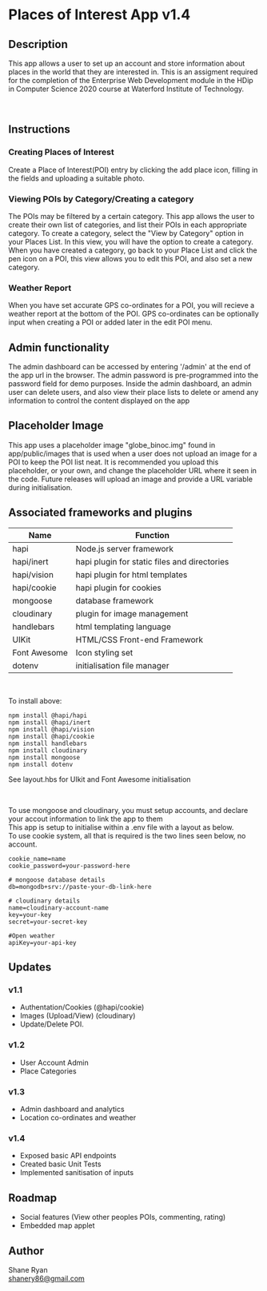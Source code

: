 # Places of Interest App v1.4

## Description
This app allows a user to set up an account and store information about places in the world that they are interested in. This is an assigment required for the completion of the Enterprise Web Development module in the HDip in Computer Science 2020 course at Waterford Institute of Technology.

<br />

## Instructions

### Creating Places of Interest
Create a Place of Interest(POI) entry by clicking the add place icon, filling in the fields and uploading a suitable photo. 

### Viewing POIs by Category/Creating a category
The POIs may be filtered by a certain category. This app allows the user to create their own list of categories, and list their POIs in each appropriate category. 
To create a category, select the "View by Category" option in your Places List. In this view, you will have the option to create a category. When you have created a category,
go back to your Place List and click the pen icon on a POI, this view allows you to edit this POI, and also set a new category. 

### Weather Report
When you have set accurate GPS co-ordinates for a POI, you will recieve a weather report at the bottom of the POI. GPS co-ordinates can be optionally input when creating a POI or added later in the edit POI menu.

## Admin functionality
The admin dashboard can be accessed by entering '/admin' at the end of the app url in the browser. The admin password is pre-programmed into the password field for demo purposes.
Inside the admin dashboard, an admin user can delete users, and also view their place lists to delete or amend any information to control the content displayed on the app

## Placeholder Image
This app uses a placeholder image "globe_binoc.img" found in app/public/images that is used when a user does not upload an image for a POI to keep the POI list neat. It is recommended you upload this placeholder, or your own, and change the placeholder URL where it seen in the code. Future releases will upload an image and provide a URL variable during initialisation. 

## Associated frameworks and plugins
Name|Function|
|---|--------|
|hapi|Node.js server framework|
|hapi/inert|hapi plugin for static files and directories
|hapi/vision|hapi plugin for html templates
|hapi/cookie|hapi plugin for cookies
|mongoose|database framework
|cloudinary|plugin for image management
|handlebars|html templating language
|UIKit|HTML/CSS Front-end Framework
|Font Awesome|Icon styling set
|dotenv|initialisation file manager

<br />

To install above:
```
npm install @hapi/hapi
npm install @hapi/inert
npm install @hapi/vision
npm install @hapi/cookie
npm install handlebars
npm install cloudinary
npm install mongoose
npm install dotenv
```
See layout.hbs for UIkit and Font Awesome initialisation

<br>

To use mongoose and cloudinary, you must setup accounts, and declare your accout information to link the app to them<br>
This app is setup to initialise within a .env file with a layout as below. <br>
To use cookie system, all that is required is the two lines seen below, no account.

```
cookie_name=name
cookie_password=your-password-here

# mongoose database details
db=mongodb+srv://paste-your-db-link-here

# cloudinary details
name=cloudinary-account-name
key=your-key
secret=your-secret-key

#Open weather
apiKey=your-api-key
```

## Updates

### v1.1
* Authentation/Cookies (@hapi/cookie)
* Images (Upload/View) (cloudinary)
* Update/Delete POI.

### v1.2
* User Account Admin
* Place Categories

### v1.3
* Admin dashboard and analytics
* Location co-ordinates and weather

### v1.4
* Exposed basic API endpoints
* Created basic Unit Tests
* Implemented sanitisation of inputs

## Roadmap
* Social features (View other peoples POIs, commenting, rating)
* Embedded map applet

## Author
Shane Ryan <br />
shanery86@gmail.com
